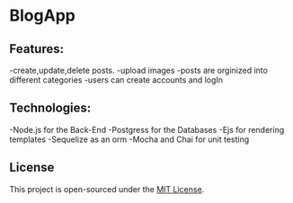 # BlogApp

## Features:

-create,update,delete posts.
-upload images
-posts are orginized into different categories
-users can create accounts and logIn

## Technologies:

-Node.js for the Back-End
-Postgress for the Databases
-Ejs for rendering templates
-Sequelize as an orm
-Mocha and Chai for unit testing

## License

This project is open-sourced under the [MIT License](https://opensource.org/licenses/MIT).
